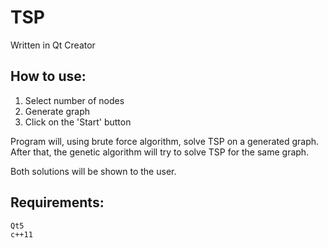 # TSP

Written in Qt Creator

## How to use:

1. Select number of nodes
2. Generate graph
3. Click on the 'Start' button

Program will, using brute force algorithm, solve TSP on a generated graph.
After that, the genetic algorithm will try to solve TSP for the same graph.

Both solutions will be shown to the user.

## Requirements:

    Qt5
    c++11

